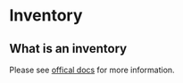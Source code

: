 # Inventory

## What is an inventory

Please see [offical docs](http://docs.ansible.com/ansible/latest/intro_inventory.html) for more
information.
